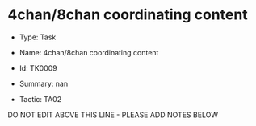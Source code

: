 # 4chan/8chan coordinating content

* Type: Task

* Name: 4chan/8chan coordinating content

* Id: TK0009

* Summary: nan

* Tactic: TA02

DO NOT EDIT ABOVE THIS LINE - PLEASE ADD NOTES BELOW
